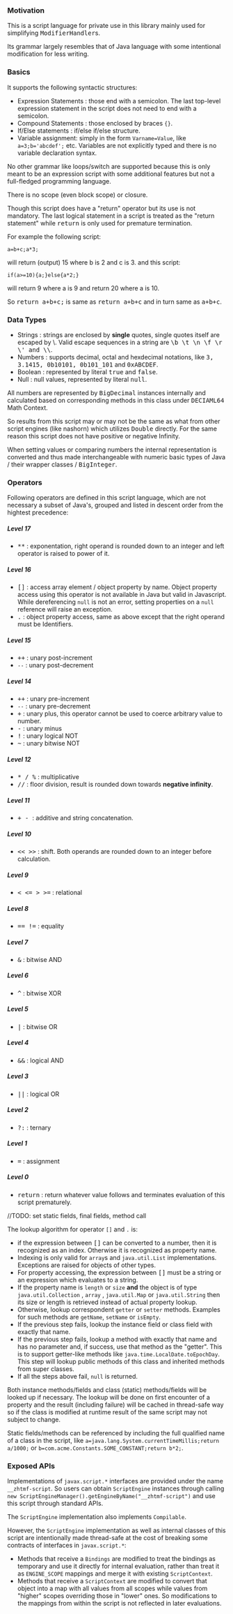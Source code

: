 

### Motivation
This is a script language for private use in this library mainly used for simplifying <tt>ModifierHandler</tt>s.
 
Its grammar largely resembles that of Java language with some intentional modification for less writing.

### Basics
It supports the following syntactic structures:

* Expression Statements : those end with a semicolon. The last top-level expression statement in the script does not need to end with a semicolon.
* Compound Statements : those enclosed by braces ````{}````.
* If/Else statements : if/else if/else structure.
* Variable assignment: simply in the form ````Varname=Value````, like ````a=3;b='abcdef';```` etc. Variables are not explicitly typed and there is no variable declaration syntax.

No other grammar like loops/switch are supported because this is only meant to be an expression script with some additional features but not a full-fledged programming language.

There is no scope (even block scope) or closure.

Though this script does have a "return" operator but its use is not mandatory.  The last logical statement in a script is treated as the "return statement" while <tt>return</tt> is only used for premature termination. 

For example the following script: 
````
a=b+c;a*3;
````
will return (output) 15 where b is 2 and c is 3.
and this script:
````
if(a>=10){a;}else{a*2;}
```` 
will return 9 where a is 9 and return 20 where a is 10.

So <tt>return a+b+c;</tt> is same as <tt>return a+b+c</tt> and in turn same as <tt>a+b+c</tt>.

### Data Types

* Strings : strings are enclosed by **single** quotes, single quotes itself are escaped by \\. Valid escape sequences in a string are <tt>\b  \t  \n  \f  \r  \\'  and \\\\</tt>.
* Numbers : supports decimal, octal and hexdecimal notations, like <tt>3, 3.1415, 0b10101, 0b101_101</tt> and <tt>0xABCDEF</tt>.  
* Boolean : represented by literal <tt>true</tt> and <tt>false</tt>.
* Null : null values, represented by literal <tt>null</tt>.

All numbers are represented by <tt>BigDecimal</tt> instances internally and calculated based on corresponding methods in this class under <tt>DECIAML64</tt> Math Context.

So results from this script may or may not be the same as what from other script engines (like nashorn) which utilizes <tt>Double</tt> directly.  For the same reason this script does not have positive or negative Infinity. 

When setting values or comparing numbers the internal representation is converted and thus made interchangeable with numeric basic types of Java / their wrapper classes / <tt>BigInteger</tt>.

### Operators

Following operators are defined in this script language, which are not necessary a subset of Java's, grouped and listed in descent order from the hightest precedence:
##### Level 17
* <tt>**</tt> : exponentation, right operand is rounded down to an integer and left operator is raised to power of it.
##### Level 16
* <tt>[]</tt> : access array element / object property by name. Object property access using this operator is not available in Java but valid in Javascript.  While dereferencing ````null```` is not an error, setting properties on a ````null```` reference will raise an exception.
* <tt>.</tt> : object property access, same as above except that the right operand must be Identifiers.
##### Level 15
* <tt>++</tt> :  unary post-increment
* ````--```` : unary post-decrement
##### Level 14
* <tt>++</tt> : unary pre-increment
* ````--```` : unary pre-decrement
* <tt>+</tt> : unary plus, this operator cannot be used to coerce arbitrary value to number. 
* <tt>-</tt> : unary minus
* <tt>!</tt> : unary logical NOT
* <tt>~</tt> : unary bitwise NOT
##### Level 12
* <tt>* / %</tt> : multiplicative
* <tt>//</tt> : floor division, result is rounded down towards **negative infinity**.
##### Level 11
* <tt>+ - </tt> : additive and string concatenation.
##### Level 10
* <tt><< >></tt> : shift. Both operands are rounded down to an integer before calculation.
##### Level 9
* <tt>< <= > >=</tt> : relational
##### Level 8
* <tt>== !=</tt> : equality
##### Level 7
* <tt>&</tt> : bitwise AND
##### Level 6
* <tt>^</tt> : bitwise XOR
##### Level 5
* <tt>|</tt> : bitwise OR
##### Level 4
* <tt>&&</tt> : logical AND
##### Level 3
* <tt>||</tt> : logical OR
##### Level 2
* <tt>?:</tt> : ternary
##### Level 1
* <tt>=</tt> : assignment
##### Level 0
* <tt>return</tt> : return whatever value follows and terminates evaluation of this script prematurely.

//TODO: set static fields, final fields, method call

 The lookup algorithm for operator ````[]```` and ````.```` is:
* if the expression between <tt>[]</tt> can be converted to a number, then it is recognized as an index. Otherwise it is recognized as property name.
* Indexing is only valid for ````array````s and ````java.util.List```` implementations. Exceptions are raised for objects of other types.
* For property accessing, the expression between <tt>[]</tt> must be a string or an expression which evaluates to a string.
* If the property name is ````length```` or ````size```` **and** the object is of type ````java.util.Collection```` , ````array```` , ````java.util.Map```` or ````java.util.String```` then its size or length is retrieved instead of actual property lookup.
* Otherwise, lookup correspondent ````getter```` or ````setter```` methods. Examples for such methods are ````getName````, ````setName```` or ````isEmpty````. 
* If the previous step fails, lookup the instance field or class field with exactly that name.
* If the previous step fails, lookup a method with exactly that name and has no parameter and, if success, use that method as the "getter". This is to support getter-like methods like ````java.time.LocalDate.toEpochDay````. This step will lookup public methods of this class and inherited methods from super classes.
* If all the steps above fail, ````null```` is returned.

Both instance methods/fields and class (static) methods/fields will be looked up if necessary. The lookup will be done on first encounter of a property and the result (including failure) will be cached in thread-safe way so if the class is modified at runtime result of the same script may not subject to change. 

Static fields/methods can be referenced by including the full qualified name of a class in the script, like ````a=java.lang.System.currentTimeMillis;return a/1000;```` or ````b=com.acme.Constants.SOME_CONSTANT;return b*2;````. 

### Exposed APIs
Implementations of ``javax.script.*`` interfaces are provided under the name ``__zhtmf-script``. So users can obtain ``ScriptEngine`` instances through calling ``new ScriptEngineManager().getEngineByName("__zhtmf-script")`` and use this script through standard APIs.

The ``ScriptEngine`` implementation also implements ``Compilable``.

However, the ``ScriptEngine`` implementation as well as internal classes of this script are intentionally made thread-safe at the cost of breaking some contracts of interfaces in ``javax.script.*``:
* Methods that receive a ``Bindings`` are modified to treat the bindings as temporary and use it directly for internal evaluation, rather than treat it as ``ENGINE_SCOPE`` mappings and merge it with existing ``ScriptContext``.
* Methods that receive a ``ScriptContext`` are modified to convert that object into a map with all values from all scopes while values from "higher" scopes overriding those in "lower" ones. So modifications to the mappings from within the script is not reflected in later evaluations.